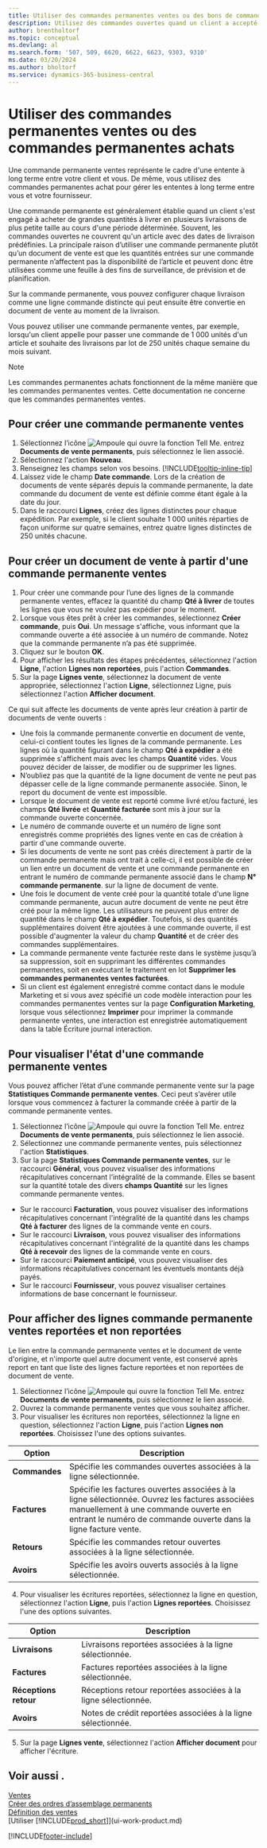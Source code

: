 ```yaml
---
title: Utiliser des commandes permanentes ventes ou des bons de commande
description: Utilisez des commandes ouvertes quand un client a accepté d'acheter de grandes quantités à livrer en plusieurs expéditions de petite taille au cours d'une période déterminée. La même chose s’applique aux achats.
author: brentholtorf
ms.topic: conceptual
ms.devlang: al
ms.search.form: '507, 509, 6620, 6622, 6623, 9303, 9310'
ms.date: 03/20/2024
ms.author: bholtorf
ms.service: dynamics-365-business-central
---
```

# Utiliser des commandes permanentes ventes ou des commandes permanentes achats

Une commande permanente ventes représente le cadre d'une entente à long terme entre votre client et vous. De même, vous utilisez des commandes permanentes achat pour gérer les ententes à long terme entre vous et votre fournisseur.

Une commande permanente est généralement établie quand un client s'est engagé à acheter de grandes quantités à livrer en plusieurs livraisons de plus petite taille au cours d'une période déterminée. Souvent, les commandes ouvertes ne couvrent qu'un article avec des dates de livraison prédéfinies. La principale raison d’utiliser une commande permanente plutôt qu’un document de vente est que les quantités entrées sur une commande permanente n’affectent pas la disponibilité de l’article et peuvent donc être utilisées comme une feuille à des fins de surveillance, de prévision et de planification.

Sur la commande permanente, vous pouvez configurer chaque livraison comme une ligne commande distincte qui peut ensuite être convertie en document de vente au moment de la livraison.

Vous pouvez utiliser une commande permanente ventes, par exemple, lorsqu'un client appelle pour passer une commande de 1 000 unités d'un article et souhaite des livraisons par lot de 250 unités chaque semaine du mois suivant.

> [!NOTE]
> Les commandes permanentes achats fonctionnent de la même manière que les commandes permanentes ventes. Cette documentation ne concerne que les commandes permanentes ventes.

## Pour créer une commande permanente ventes

1. Sélectionnez l’icône ![Ampoule qui ouvre la fonction Tell Me.](media/ui-search/search_small.png "Dites-moi ce que vous voulez faire") entrez **Documents de vente permanents**, puis sélectionnez le lien associé.  
2. Sélectionnez l'action **Nouveau**.  
3. Renseignez les champs selon vos besoins. [!INCLUDE[tooltip-inline-tip](includes/tooltip-inline-tip_md.md)]
4. Laissez vide le champ **Date commande**. Lors de la création de documents de vente séparés depuis la commande permanente, la date commande du document de vente est définie comme étant égale à la date du jour.
5. Dans le raccourci **Lignes**, créez des lignes distinctes pour chaque expédition. Par exemple, si le client souhaite 1 000 unités réparties de façon uniforme sur quatre semaines, entrez quatre lignes distinctes de 250 unités chacune.  

## Pour créer un document de vente à partir d'une commande permanente ventes  

1. Pour créer une commande pour l’une des lignes de la commande permanente ventes, effacez la quantité du champ **Qté à livrer** de toutes les lignes que vous ne voulez pas expédier pour le moment.  
2. Lorsque vous êtes prêt à créer les commandes, sélectionnez **Créer commande**, puis **Oui**. Un message s'affiche, vous informant que la commande ouverte a été associée à un numéro de commande. Notez que la commande permanente n’a pas été supprimée.  
3. Cliquez sur le bouton **OK**.  
4. Pour afficher les résultats des étapes précédentes, sélectionnez l'action **Ligne**, l'action **Lignes non reportées**, puis l'action **Commandes**.  
5. Sur la page **Lignes vente**, sélectionnez la document de vente appropriée, sélectionnez l'action **Ligne**, sélectionnez Ligne, puis sélectionnez l'action **Afficher document**.  

Ce qui suit affecte les documents de vente après leur création à partir de documents de vente ouverts :  

- Une fois la commande permanente convertie en document de vente, celui-ci contient toutes les lignes de la commande permanente. Les lignes où la quantité figurant dans le champ **Qté à expédier** a été supprimée s'affichent mais avec les champs **Quantité** vides. Vous pouvez décider de laisser, de modifier ou de supprimer les lignes.  
- N’oubliez pas que la quantité de la ligne document de vente ne peut pas dépasser celle de la ligne commande permanente associée. Sinon, le report du document de vente est impossible.  
- Lorsque le document de vente est reporté comme livré et/ou facturé, les champs **Qté livrée** et **Quantité facturée** sont mis à jour sur la commande ouverte concernée.  
- Le numéro de commande ouverte et un numéro de ligne sont enregistrés comme propriétés des lignes vente en cas de création à partir d'une commande ouverte.  
- Si les documents de vente ne sont pas créés directement à partir de la commande permanente mais ont trait à celle-ci, il est possible de créer un lien entre un document de vente et une commande permanente en entrant le numéro de commande permanente associé dans le champ **N° commande permanente**. sur la ligne de document de vente.  
- Une fois le document de vente créé pour la quantité totale d'une ligne commande permanente, aucun autre document de vente ne peut être créé pour la même ligne. Les utilisateurs ne peuvent plus entrer de quantité dans le champ **Qté à expédier**. Toutefois, si des quantités supplémentaires doivent être ajoutées à une commande ouverte, il est possible d'augmenter la valeur du champ **Quantité** et de créer des commandes supplémentaires.  
- La commande permanente vente facturée reste dans le système jusqu’à sa suppression, soit en supprimant les différentes commandes permanentes, soit en exécutant le traitement en lot **Supprimer les commandes permanentes ventes facturées**.  
- Si un client est également enregistré comme contact dans le module Marketing et si vous avez spécifié un code modèle interaction pour les commandes permanentes ventes sur la page **Configuration Marketing**, lorsque vous sélectionnez **Imprimer** pour imprimer la commande permanente ventes, une interaction est enregistrée automatiquement dans la table Écriture journal interaction.

## Pour visualiser l'état d'une commande permanente ventes

Vous pouvez afficher l’état d’une commande permanente vente sur la page **Statistiques Commande permanente ventes**. Ceci peut s’avérer utile lorsque vous commencez à facturer la commande créée à partir de la commande permanente ventes.  

1.  Sélectionnez l’icône ![Ampoule qui ouvre la fonction Tell Me.](media/ui-search/search_small.png "Dites-moi ce que vous voulez faire") entrez **Documents de vente permanents**, puis sélectionnez le lien associé.  
2.  Sélectionnez une commande permanente ventes, puis sélectionnez l'action **Statistiques**.  
3.  Sur la page **Statistiques Commande permanente ventes**, sur le raccourci **Général**, vous pouvez visualiser des informations récapitulatives concernant l’intégralité de la commande. Elles se basent sur la quantité totale des divers **champs Quantité** sur les lignes commande permanente ventes.  

- Sur le raccourci **Facturation**, vous pouvez visualiser des informations récapitulatives concernant l'intégralité de la quantité dans les champs **Qté à facturer** des lignes de la commande vente en cours.  
- Sur le raccourci **Livraison**, vous pouvez visualiser des informations récapitulatives concernant l'intégralité de la quantité dans les champs **Qté à recevoir** des lignes de la commande vente en cours.  
- Sur le raccourci **Paiement anticipé**, vous pouvez visualiser des informations récapitulatives concernant les éventuels montants déjà payés.  
- Sur le raccourci **Fournisseur**, vous pouvez visualiser certaines informations de base concernant le fournisseur.

## Pour afficher des lignes commande permanente ventes reportées et non reportées

Le lien entre la commande permanente ventes et le document de vente d'origine, et n'importe quel autre document vente, est conservé après report en tant que liste des lignes facture reportées et non reportées de document de vente.  

1. Sélectionnez l’icône ![Ampoule qui ouvre la fonction Tell Me.](media/ui-search/search_small.png "Dites-moi ce que vous voulez faire") entrez **Documents de vente permanents**, puis sélectionnez le lien associé.
2. Ouvrez la commande permanente ventes que vous souhaitez afficher.
3. Pour visualiser les écritures non reportées, sélectionnez la ligne en question, sélectionnez l'action **Ligne**, puis l'action **Lignes non reportées**. Choisissez l'une des options suivantes.  

|Option|Description|
|--|--|
|**Commandes**|Spécifie les commandes ouvertes associées à la ligne sélectionnée.|
|**Factures**|Spécifie les factures ouvertes associées à la ligne sélectionnée. Ouvrez les factures associées manuellement à une commande ouverte en entrant le numéro de commande ouverte dans la ligne facture vente.|
|**Retours**|Spécifie les commandes retour ouvertes associées à la ligne sélectionnée.|
|**Avoirs**|Spécifie les avoirs ouverts associés à la ligne sélectionnée.|

4. Pour visualiser les écritures reportées, sélectionnez la ligne en question, sélectionnez l'action **Ligne**, puis l'action **Lignes reportées**. Choisissez l'une des options suivantes.  

|Option|Description|
|---|----|
|**Livraisons**|Livraisons reportées associées à la ligne sélectionnée.|
|**Factures**|Factures reportées associées à la ligne sélectionnée.|
|**Réceptions retour**|Réceptions retour reportées associées à la ligne sélectionnée.|
|**Avoirs**|Notes de crédit reportées associées à la ligne sélectionnée.|

5. Sur la page **Lignes vente**, sélectionnez l'action **Afficher document** pour afficher l'écriture.

## Voir aussi .

[Ventes](sales-manage-sales.md)  
[Créer des ordres d’assemblage permanents](assembly-how-to-create-blanket-assembly-orders.md)  
[Définition des ventes](sales-setup-sales.md)  
[Utiliser [!INCLUDE[prod_short](includes/prod_short.md)]](ui-work-product.md)


[!INCLUDE[footer-include](includes/footer-banner.md)]
